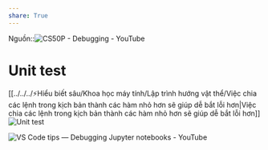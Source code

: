```yaml
---
share: True
---
```

Nguồn::![CS50P - Debugging - YouTube](https://youtu.be/2hsn7AxXKmg)
# Unit test
[[../../../⚡Hiểu biết sâu/Khoa học máy tính/Lập trình hướng vật thể/Việc chia các lệnh trong kịch bản thành các hàm nhỏ hơn sẽ giúp dễ bắt lỗi hơn|Việc chia các lệnh trong kịch bản thành các hàm nhỏ hơn sẽ giúp dễ bắt lỗi hơn]]
![Unit test](https://youtu.be/tIrcxwLqzjQ)

![VS Code tips — Debugging Jupyter notebooks - YouTube](https://youtu.be/CY6uZIoF_kQ)
